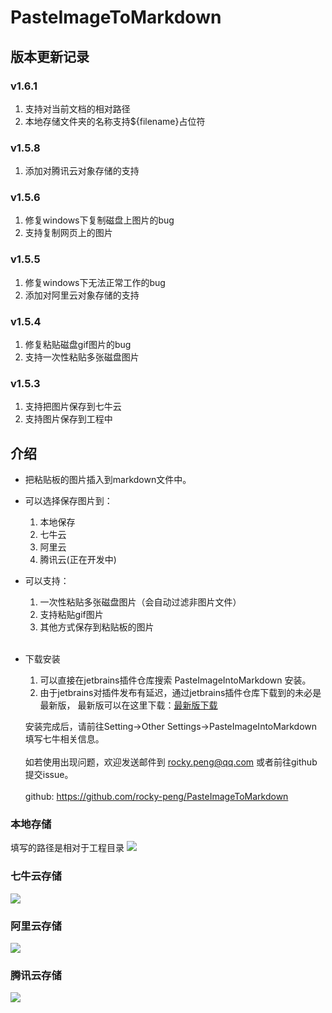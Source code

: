 # PasteImageToMarkdown

## 版本更新记录
### v1.6.1
1. 支持对当前文档的相对路径
2. 本地存储文件夹的名称支持${filename}占位符

### v1.5.8
1. 添加对腾讯云对象存储的支持

### v1.5.6
1. 修复windows下复制磁盘上图片的bug
2. 支持复制网页上的图片

### v1.5.5
1. 修复windows下无法正常工作的bug
2. 添加对阿里云对象存储的支持


### v1.5.4
1. 修复粘贴磁盘gif图片的bug
2. 支持一次性粘贴多张磁盘图片


### v1.5.3
1. 支持把图片保存到七牛云
2. 支持图片保存到工程中

## 介绍
- 把粘贴板的图片插入到markdown文件中。
- 可以选择保存图片到：<br>
    1. 本地保存<br>
    2. 七牛云<br>
    3. 阿里云<br>
    4. 腾讯云(正在开发中)<br>
    
- 可以支持：<br>
    1. 一次性粘贴多张磁盘图片（会自动过滤非图片文件）<br>
    2. 支持粘贴gif图片<br>
    3. 其他方式保存到粘贴板的图片<br><br>  
          
- 下载安装
    1. 可以直接在jetbrains插件仓库搜索 PasteImageIntoMarkdown 安装。
    2. 由于jetbrains对插件发布有延迟，通过jetbrains插件仓库下载到的未必是最新版，
    最新版可以在这里下载：[最新版下载][https://github.com/rocky-peng/PasteImageToMarkdown/releases/latest]
    
    安装完成后，请前往Setting->Other Settings->PasteImageIntoMarkdown填写七牛相关信息。<br><br>
    如若使用出现问题，欢迎发送邮件到 rocky.peng@qq.com 或者前往github提交issue。<br><br>
    github: <a href="https://github.com/rocky-peng/PasteImageToMarkdown">https://github.com/rocky-peng/PasteImageToMarkdown</a>
  
### 本地存储
填写的路径是相对于工程目录
![](http://cdn.justdopay.com/pasteimageintomarkdown/2022-11-16/96496789716700.png)


### 七牛云存储
![](http://cdn.justdopay.com/pasteimageintomarkdown/2022-11-16/96532398067000.png)

### 阿里云存储
![](http://cdn.justdopay.com/pasteimageintomarkdown/2022-11-16/96554701270300.png)

### 腾讯云存储
![](http://cdn.justdopay.com/pasteimageintomarkdown/2022-11-16/96615298448400.png)


[https://github.com/rocky-peng/PasteImageToMarkdown/releases/latest]: https://github.com/rocky-peng/PasteImageToMarkdown/releases/latest
